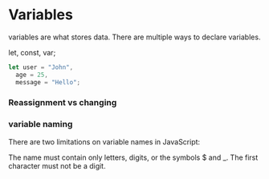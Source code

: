 # Variables

variables are what stores data. There are multiple ways to declare variables.

let, const, var;

```js
let user = "John",
  age = 25,
  message = "Hello";
```

### Reassignment vs changing

### variable naming

There are two limitations on variable names in JavaScript:

The name must contain only letters, digits, or the symbols $ and \_.
The first character must not be a digit.
